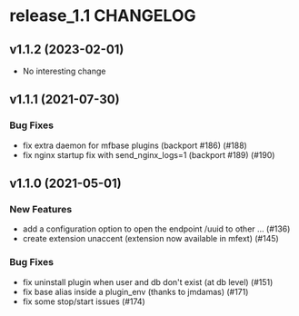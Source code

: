 # release_1.1 CHANGELOG

## v1.1.2 (2023-02-01)

- No interesting change

## v1.1.1 (2021-07-30)

### Bug Fixes

- fix extra daemon for mfbase plugins (backport #186) (#188)
- fix nginx startup fix with send_nginx_logs=1 (backport #189) (#190)

## v1.1.0 (2021-05-01)

### New Features

- add a configuration option to open the endpoint /uuid to other … (#136)
- create extension unaccent (extension now available in mfext) (#145)

### Bug Fixes

- fix uninstall plugin when user and db don't exist (at db level) (#151)
- fix base alias inside a plugin_env (thanks to jmdamas) (#171)
- fix some stop/start issues (#174)


